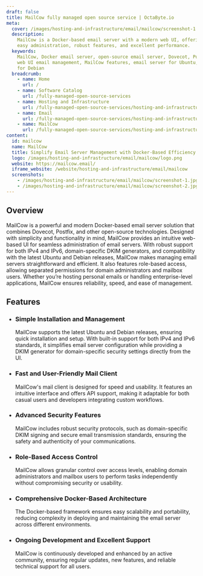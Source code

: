 ```yaml
---
draft: false
title: MailCow fully managed open source service | OctaByte.io
meta:
  cover: /images/hosting-and-infrastructure/email/mailcow/screenshot-1.jpg
  description:
    MailCow is a Docker-based email server with a modern web UI, offering
    easy administration, robust features, and excellent performance.
  keywords:
    MailCow, Docker email server, open-source email server, Dovecot, Postfix,
    web UI email management, MailCow features, email server for Ubuntu, email server
    for Debian
  breadcrumb:
    - name: Home
      url: /
    - name: Software Catalog
      url: /fully-managed-open-source-services
    - name: Hosting and Infrastructure
      url: /fully-managed-open-source-services/hosting-and-infrastructure
    - name: Email
      url: /fully-managed-open-source-services/hosting-and-infrastructure/email
    - name: MailCow
      url: /fully-managed-open-source-services/hosting-and-infrastructure/email/mailcow
content:
  id: mailcow
  name: MailCow
  title: Simplify Email Server Management with Docker-Based Efficiency
  logo: /images/hosting-and-infrastructure/email/mailcow/logo.png
  website: https://mailcow.email/
  iframe_website: /website/hosting-and-infrastructure/email/mailcow
  screenshots:
    - /images/hosting-and-infrastructure/email/mailcow/screenshot-1.jpg
    - /images/hosting-and-infrastructure/email/mailcow/screenshot-2.jpg
---
```


## Overview

MailCow is a powerful and modern Docker-based email server solution that combines Dovecot, Postfix, and other open-source technologies. Designed with simplicity and functionality in mind, MailCow provides an intuitive web-based UI for seamless administration of email servers. With robust support for both IPv4 and IPv6, domain-specific DKIM generators, and compatibility with the latest Ubuntu and Debian releases, MailCow makes managing email servers straightforward and efficient. It also features role-based access, allowing separated permissions for domain administrators and mailbox users. Whether you’re hosting personal emails or handling enterprise-level applications, MailCow ensures reliability, speed, and ease of management.

## Features

- ### Simple Installation and Management

  MailCow supports the latest Ubuntu and Debian releases, ensuring quick installation and setup. With built-in support for both IPv4 and IPv6 standards, it simplifies email server configuration while providing a DKIM generator for domain-specific security settings directly from the UI.

- ### Fast and User-Friendly Mail Client

  MailCow's mail client is designed for speed and usability. It features an intuitive interface and offers API support, making it adaptable for both casual users and developers integrating custom workflows.

- ### Advanced Security Features

  MailCow includes robust security protocols, such as domain-specific DKIM signing and secure email transmission standards, ensuring the safety and authenticity of your communications.

- ### Role-Based Access Control

  MailCow allows granular control over access levels, enabling domain administrators and mailbox users to perform tasks independently without compromising security or usability.

- ### Comprehensive Docker-Based Architecture

  The Docker-based framework ensures easy scalability and portability, reducing complexity in deploying and maintaining the email server across different environments.

- ### Ongoing Development and Excellent Support

  MailCow is continuously developed and enhanced by an active community, ensuring regular updates, new features, and reliable technical support for all users.
